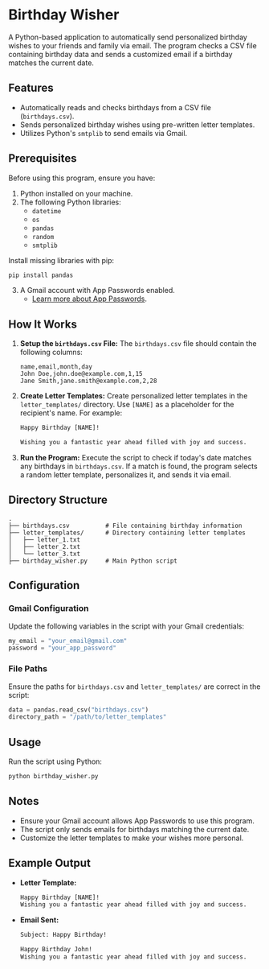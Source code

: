 # Birthday Wisher

A Python-based application to automatically send personalized birthday wishes to your friends and family via email. The program checks a CSV file containing birthday data and sends a customized email if a birthday matches the current date.

## Features
- Automatically reads and checks birthdays from a CSV file (`birthdays.csv`).
- Sends personalized birthday wishes using pre-written letter templates.
- Utilizes Python's `smtplib` to send emails via Gmail.

## Prerequisites
Before using this program, ensure you have:

1. Python installed on your machine.
2. The following Python libraries:
   - `datetime`
   - `os`
   - `pandas`
   - `random`
   - `smtplib`

Install missing libraries with pip:
```bash
pip install pandas
```

3. A Gmail account with App Passwords enabled.
   - [Learn more about App Passwords](https://support.google.com/accounts/answer/185833?hl=en).

## How It Works
1. **Setup the `birthdays.csv` File:**
   The `birthdays.csv` file should contain the following columns:
   ```csv
   name,email,month,day
   John Doe,john.doe@example.com,1,15
   Jane Smith,jane.smith@example.com,2,28
   ```

2. **Create Letter Templates:**
   Create personalized letter templates in the `letter_templates/` directory. Use `[NAME]` as a placeholder for the recipient's name. For example:
   ```txt
   Happy Birthday [NAME]!

   Wishing you a fantastic year ahead filled with joy and success.
   ```

3. **Run the Program:**
   Execute the script to check if today's date matches any birthdays in `birthdays.csv`. If a match is found, the program selects a random letter template, personalizes it, and sends it via email.

## Directory Structure
```
.
├── birthdays.csv          # File containing birthday information
├── letter_templates/      # Directory containing letter templates
│   ├── letter_1.txt
│   ├── letter_2.txt
│   └── letter_3.txt
├── birthday_wisher.py     # Main Python script
```

## Configuration
### Gmail Configuration
Update the following variables in the script with your Gmail credentials:
```python
my_email = "your_email@gmail.com"
password = "your_app_password"
```

### File Paths
Ensure the paths for `birthdays.csv` and `letter_templates/` are correct in the script:
```python
data = pandas.read_csv("birthdays.csv")
directory_path = "/path/to/letter_templates"
```

## Usage
Run the script using Python:
```bash
python birthday_wisher.py
```

## Notes
- Ensure your Gmail account allows App Passwords to use this program.
- The script only sends emails for birthdays matching the current date.
- Customize the letter templates to make your wishes more personal.

## Example Output
- **Letter Template:**
  ```txt
  Happy Birthday [NAME]!
  Wishing you a fantastic year ahead filled with joy and success.
  ```

- **Email Sent:**
  ```txt
  Subject: Happy Birthday!

  Happy Birthday John!
  Wishing you a fantastic year ahead filled with joy and success.
  ```



